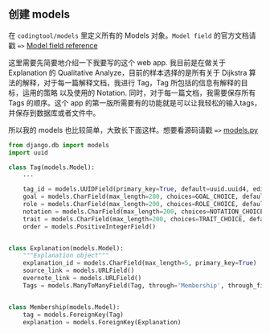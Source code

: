 ## 创建 models

在 `codingtool/models` 里定义所有的 Models 对象。`Model field` 的官方文档请戳 `=>`
[Model field reference](https://docs.djangoproject.com/en/1.8/ref/models/fields/#module-django.db.models.fields)

这里需要先简要地介绍一下我要写的这个 web app. 我目前是在做关于 Explanation 的 Qualitative Analyze，目前的样本选择的是所有关于 Dijkstra 算法的解释，对于每一篇解释文档，我进行 Tag，Tag 所包括的信息有解释的目标，运用的策略 以及使用的 Notation. 同时，对于每一篇文档，我需要保存所有 Tags 的顺序。这个 app 的第一版所需要有的功能就是可以让我轻松的输入tags，并保存到数据库或者文件中。

所以我的 models 也比较简单，大致长下面这样。想要看源码请戳 `=>` [models.py](https://github.com/SuzyWu2014/qualitative-coding-tool/blob/master/codingtool/models.py)

```python
from django.db import models
import uuid

class Tag(models.Model):
    ...

    tag_id = models.UUIDField(primary_key=True, default=uuid.uuid4, editable=False)
    goal = models.CharField(max_length=200, choices=GOAL_CHOICE, default='Problem')
    role = models.CharField(max_length=200, choices=ROLE_CHOICE, default='definition')
    notation = models.CharField(max_length=200, choices=NOTATION_CHOICE, default='English')
    trait = models.CharField(max_length=200, choices=TRAIT_CHOICE, default='None')
    order = models.PositiveIntegerField()


class Explanation(models.Model):
    """Explanation object"""
    explanation_id = models.CharField(max_length=5, primary_key=True)
    source_link = models.URLField()
    evernote_link = models.URLField()
    Tags = models.ManyToManyField(Tag, through='Membership', through_fields=('tag', 'explanation'))


class Membership(models.Model):
    tag = models.ForeignKey(Tag)
    explanation = models.ForeignKey(Explanation)
```
